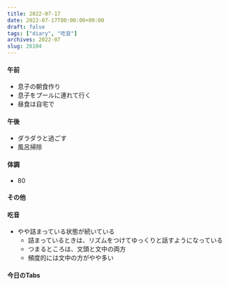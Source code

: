 ```yaml
---
title: 2022-07-17
date: 2022-07-17T00:00:00+09:00
draft: false
tags: ["diary", "吃音"]
archives: 2022-07
slug: 26104
---
```

#### 午前
- 息子の朝食作り
- 息子をプールに連れて行く
- 昼食は自宅で
#### 午後
- ダラダラと過ごす
- 風呂掃除
#### 体調
- 80
#### その他
#### 吃音
- やや詰まっている状態が続いている
  - 詰まっているときは、リズムをつけてゆっくりと話すようになっている
  - つまるところは、文頭と文中の両方
  - 頻度的には文中の方がやや多い
#### 今日のTabs
